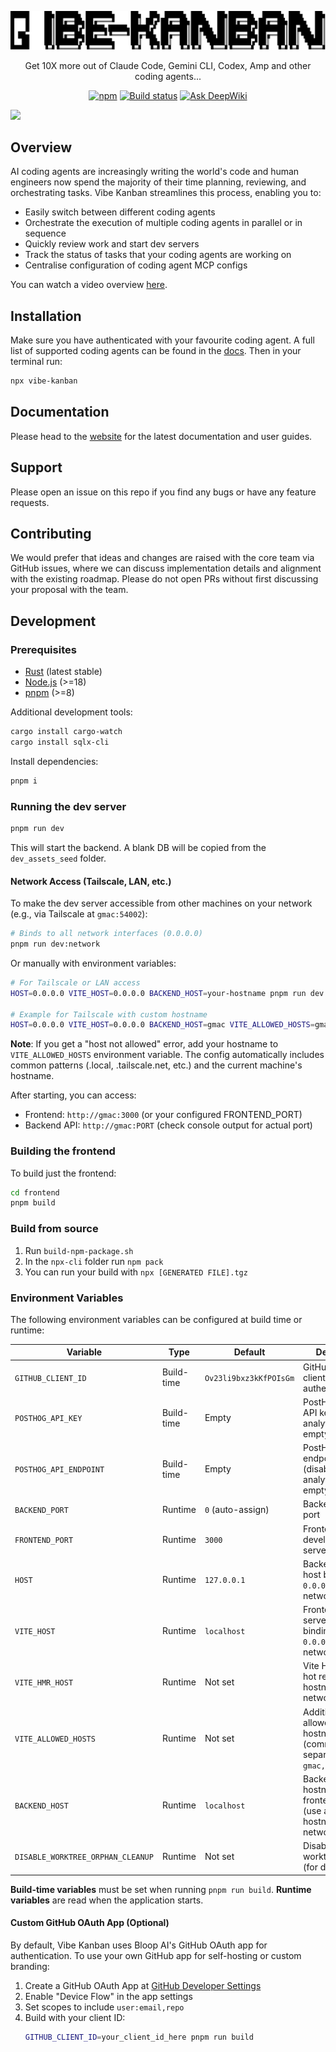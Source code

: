 <p align="center">
  <a href="https://vibekanban.com">
    <picture>
      <source srcset="frontend/public/vibe-kanban-logo-dark.svg" media="(prefers-color-scheme: dark)">
      <source srcset="frontend/public/vibe-kanban-logo.svg" media="(prefers-color-scheme: light)">
      <img src="frontend/public/vibe-kanban-logo.svg" alt="Vibe Kanban Logo">
    </picture>
  </a>
</p>

<p align="center">Get 10X more out of Claude Code, Gemini CLI, Codex, Amp and other coding agents...</p>
<p align="center">
  <a href="https://www.npmjs.com/package/vibe-kanban"><img alt="npm" src="https://img.shields.io/npm/v/vibe-kanban?style=flat-square" /></a>
  <a href="https://github.com/BloopAI/vibe-kanban/blob/main/.github/workflows/publish.yml"><img alt="Build status" src="https://img.shields.io/github/actions/workflow/status/BloopAI/vibe-kanban/.github%2Fworkflows%2Fpublish.yml" /></a>
  <a href="https://deepwiki.com/BloopAI/vibe-kanban"><img src="https://deepwiki.com/badge.svg" alt="Ask DeepWiki"></a>
</p>

![](frontend/public/vibe-kanban-screenshot-overview.png)

## Overview

AI coding agents are increasingly writing the world's code and human engineers now spend the majority of their time planning, reviewing, and orchestrating tasks. Vibe Kanban streamlines this process, enabling you to:

- Easily switch between different coding agents
- Orchestrate the execution of multiple coding agents in parallel or in sequence
- Quickly review work and start dev servers
- Track the status of tasks that your coding agents are working on
- Centralise configuration of coding agent MCP configs

You can watch a video overview [here](https://youtu.be/TFT3KnZOOAk).

## Installation

Make sure you have authenticated with your favourite coding agent. A full list of supported coding agents can be found in the [docs](https://vibekanban.com/docs). Then in your terminal run:

```bash
npx vibe-kanban
```

## Documentation

Please head to the [website](https://vibekanban.com/docs) for the latest documentation and user guides.

## Support

Please open an issue on this repo if you find any bugs or have any feature requests.

## Contributing

We would prefer that ideas and changes are raised with the core team via GitHub issues, where we can discuss implementation details and alignment with the existing roadmap. Please do not open PRs without first discussing your proposal with the team.

## Development

### Prerequisites

- [Rust](https://rustup.rs/) (latest stable)
- [Node.js](https://nodejs.org/) (>=18)
- [pnpm](https://pnpm.io/) (>=8)

Additional development tools:
```bash
cargo install cargo-watch
cargo install sqlx-cli
```

Install dependencies:
```bash
pnpm i
```

### Running the dev server

```bash
pnpm run dev
```

This will start the backend. A blank DB will be copied from the `dev_assets_seed` folder.

#### Network Access (Tailscale, LAN, etc.)

To make the dev server accessible from other machines on your network (e.g., via Tailscale at `gmac:54002`):

```bash
# Binds to all network interfaces (0.0.0.0)
pnpm run dev:network
```

Or manually with environment variables:

```bash
# For Tailscale or LAN access
HOST=0.0.0.0 VITE_HOST=0.0.0.0 BACKEND_HOST=your-hostname pnpm run dev

# Example for Tailscale with custom hostname
HOST=0.0.0.0 VITE_HOST=0.0.0.0 BACKEND_HOST=gmac VITE_ALLOWED_HOSTS=gmac pnpm run dev
```

**Note**: If you get a "host not allowed" error, add your hostname to `VITE_ALLOWED_HOSTS` environment variable. The config automatically includes common patterns (.local, .tailscale.net, etc.) and the current machine's hostname.

After starting, you can access:
- Frontend: `http://gmac:3000` (or your configured FRONTEND_PORT)
- Backend API: `http://gmac:PORT` (check console output for actual port)

### Building the frontend

To build just the frontend:

```bash
cd frontend
pnpm build
```

### Build from source

1. Run `build-npm-package.sh`
2. In the `npx-cli` folder run `npm pack`
3. You can run your build with `npx [GENERATED FILE].tgz`


### Environment Variables

The following environment variables can be configured at build time or runtime:

| Variable | Type | Default | Description |
|----------|------|---------|-------------|
| `GITHUB_CLIENT_ID` | Build-time | `Ov23li9bxz3kKfPOIsGm` | GitHub OAuth app client ID for authentication |
| `POSTHOG_API_KEY` | Build-time | Empty | PostHog analytics API key (disables analytics if empty) |
| `POSTHOG_API_ENDPOINT` | Build-time | Empty | PostHog analytics endpoint (disables analytics if empty) |
| `BACKEND_PORT` | Runtime | `0` (auto-assign) | Backend server port |
| `FRONTEND_PORT` | Runtime | `3000` | Frontend development server port |
| `HOST` | Runtime | `127.0.0.1` | Backend server host binding (use `0.0.0.0` for network access) |
| `VITE_HOST` | Runtime | `localhost` | Frontend dev server host binding (use `0.0.0.0` for network access) |
| `VITE_HMR_HOST` | Runtime | Not set | Vite HMR host for hot reload (use hostname for network access) |
| `VITE_ALLOWED_HOSTS` | Runtime | Not set | Additional allowed hostnames (comma-separated, e.g., `gmac,host1.local`) |
| `BACKEND_HOST` | Runtime | `localhost` | Backend hostname for frontend proxy (use actual hostname for network access) |
| `DISABLE_WORKTREE_ORPHAN_CLEANUP` | Runtime | Not set | Disable git worktree cleanup (for debugging) |

**Build-time variables** must be set when running `pnpm run build`. **Runtime variables** are read when the application starts.

#### Custom GitHub OAuth App (Optional)

By default, Vibe Kanban uses Bloop AI's GitHub OAuth app for authentication. To use your own GitHub app for self-hosting or custom branding:

1. Create a GitHub OAuth App at [GitHub Developer Settings](https://github.com/settings/developers)
2. Enable "Device Flow" in the app settings
3. Set scopes to include `user:email,repo`
4. Build with your client ID:
   ```bash
   GITHUB_CLIENT_ID=your_client_id_here pnpm run build
   ```
